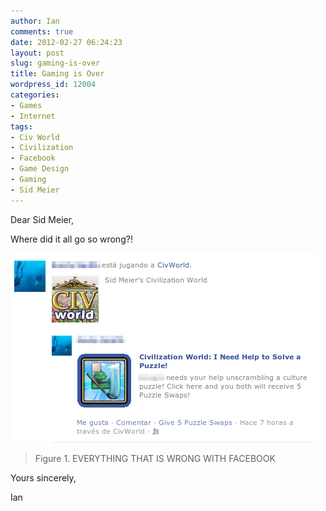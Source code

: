 ```yaml
---
author: Ian
comments: true
date: 2012-02-27 06:24:23
layout: post
slug: gaming-is-over
title: Gaming is Over
wordpress_id: 12004
categories:
- Games
- Internet
tags:
- Civ World
- Civilization
- Facebook
- Game Design
- Gaming
- Sid Meier
---
```


Dear Sid Meier,

Where did it all go so wrong?!

[![Civilization World notification](/blog/2012/02/civworld.png)](/blog/2012/02/civworld.png)

> Figure 1. EVERYTHING THAT IS WRONG WITH FACEBOOK

Yours sincerely,

Ian
